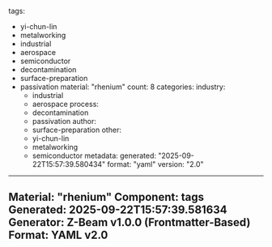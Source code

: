 tags:
  - yi-chun-lin
  - metalworking
  - industrial
  - aerospace
  - semiconductor
  - decontamination
  - surface-preparation
  - passivation
material: "rhenium"
count: 8
categories:
  industry:
    - industrial
    - aerospace
  process:
    - decontamination
    - passivation
  author:
    - surface-preparation
  other:
    - yi-chun-lin
    - metalworking
    - semiconductor
metadata:
  generated: "2025-09-22T15:57:39.580434"
  format: "yaml"
  version: "2.0"

---
Material: "rhenium"
Component: tags
Generated: 2025-09-22T15:57:39.581634
Generator: Z-Beam v1.0.0 (Frontmatter-Based)
Format: YAML v2.0
---